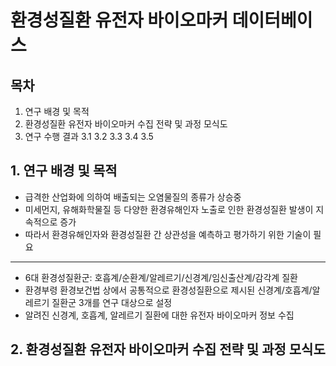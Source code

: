 # 환경성질환 유전자 바이오마커 데이터베이스

## 목차

1. 연구 배경 및 목적
2. 환경성질환 유전자 바이오마커 수집 전략 및 과정 모식도
3. 연구 수행 결과
3.1
3.2
3.3
3.4
3.5

## 1. 연구 배경 및 목적

* 급격한 산업화에 의하여 배출되는 오염물질의 종류가 상승중
* 미세먼지, 유해화학물질 등 다양한 환경유해인자 노출로 인한 환경성질환 발생이 지속적으로 증가
* 따라서 환경유해인자와 환경성질환 간 상관성을 예측하고 평가하기 위한 기술이 필요
----

* 6대 환경성질환군: 호흡계/순환계/알레르기/신경계/임신출산계/감각계 질환
* 환경부령 환경보건법 상에서 공통적으로 환경성질환으로 제시된 신경계/호흡계/알레르기 질환군 3개를 연구 대상으로 설정
* 알려진 신경계, 호흡계, 알레르기 질환에 대한 유전자 바이오마커 정보 수집

## 2. 환경성질환 유전자 바이오마커 수집 전략 및 과정 모식도
